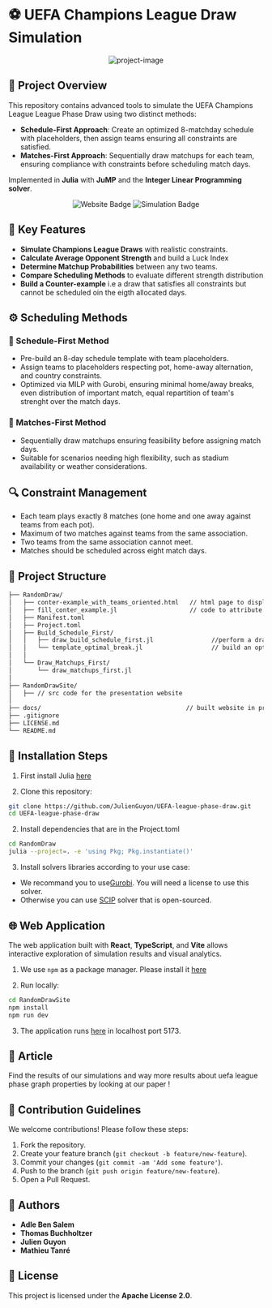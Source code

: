 # ⚽ UEFA Champions League Draw Simulation

<p align="center">
  <img src="https://socialify.git.ci/JulienGuyon/UEFA-league-phase-draw/image?name=1&owner=1&stargazers=1&theme=Light" alt="project-image">
</p>

## 📖 Project Overview

This repository contains advanced tools to simulate the UEFA Champions League League Phase Draw using two distinct methods:

- **Schedule-First Approach**: Create an optimized 8-matchday schedule with placeholders, then assign teams ensuring all constraints are satisfied.
- **Matches-First Approach**: Sequentially draw matchups for each team, ensuring compliance with constraints before scheduling match days.

Implemented in **Julia** with **JuMP** and the **Integer Linear Programming solver**.

<p align="center">
  <img src="https://img.shields.io/badge/Website-React_TypeScript_Vite-blue.svg" alt="Website Badge">
  <img src="https://img.shields.io/badge/Simulation-Julia_MILP_JuMP-green.svg" alt="Simulation Badge">
</p>

## 🌟 Key Features

- **Simulate Champions League Draws** with realistic constraints.
- **Calculate Average Opponent Strength** and build a Luck Index
- **Determine Matchup Probabilities** between any two teams.
- **Compare Scheduling Methods** to evaluate different strength distribution
- **Build a Counter-example** i.e a draw that satisfies all constraints but cannot be scheduled oin the eigth allocated days.

## ⚙️ Scheduling Methods

### 📅 Schedule-First Method

- Pre-build an 8-day schedule template with team placeholders.
- Assign teams to placeholders respecting pot, home-away alternation, and country constraints.
- Optimized via MILP with Gurobi, ensuring minimal home/away breaks, even distribution of important match, equal repartition of team's strenght over the match days.

### 🔄 Matches-First Method

- Sequentially draw matchups ensuring feasibility before assigning match days.
- Suitable for scenarios needing high flexibility, such as stadium availability or weather considerations.

## 🔍 Constraint Management

- Each team plays exactly 8 matches (one home and one away against teams from each pot).
- Maximum of two matches against teams from the same association.
- Two teams from the same association cannot meet.
- Matches should be scheduled across eight match days.

## 📂 Project Structure

```bash
├── RandomDraw/
│   ├── conter-example_with_teams_oriented.html   // html page to display conter-example graph
│   ├── fill_conter_example.jl                    // code to attribute teams to placeholders
│   ├── Manifest.toml
│   ├── Project.toml
│   ├── Build_Schedule_First/
│   │   ├── draw_build_schedule_first.jl                //perform a draw to fill the 'optimal' template
│   │   └── template_optimal_break.jl                   // build an optimal template
│   │
│   └── Draw_Matchups_First/
│       └── draw_matchups_first.jl
│
├── RandomDrawSite/
│   ├── // src code for the presentation website
│
├── docs/                                        // built website in production
├── .gitignore
├── LICENSE.md
└── README.md


```

## 🚀 Installation Steps

1. First install Julia [here](https://julialang.org/downloads/)

2. Clone this repository:

```bash
git clone https://github.com/JulienGuyon/UEFA-league-phase-draw.git
cd UEFA-league-phase-draw
```

2. Install dependencies that are in the Project.toml

```bash
cd RandomDraw
julia --project=. -e 'using Pkg; Pkg.instantiate()'
```

3. Install solvers libraries according to your use case:

- We recommand you to use[Gurobi](https://www.gurobi.com/academia/academic-program-and-licenses/?gad_source=1&gbraid=0AAAAA-OoJU5SOyC2JNFoxuC1C0zIYs26i&gclid=Cj0KCQjwnui_BhDlARIsAEo9GutfSKCbMJqlXuaF-Z8kxed7jLt7P8BJa5jAaDCsOLAdRwWVI7UFtaIaAq_0EALw_wcB). You will need a license to use this solver.
- Otherwise you can use [SCIP](https://github.com/scipopt/SCIP.jl) solver that is open-sourced.

## 🌐 Web Application

The web application built with **React**, **TypeScript**, and **Vite** allows interactive exploration of simulation results and visual analytics.

1. We use `npm` as a package manager. Please install it [here](https://docs.npmjs.com/cli/v8/commands/npm-install)

2. Run locally:

```bash
cd RandomDrawSite
npm install
npm run dev
```

3. The application runs [here](http://localhost:5173) in localhost port 5173.

## 📖 Article

Find the results of our simulations and way more results about uefa league phase graph properties by looking at our paper !

## 🤝 Contribution Guidelines

We welcome contributions! Please follow these steps:

1. Fork the repository.
2. Create your feature branch (`git checkout -b feature/new-feature`).
3. Commit your changes (`git commit -am 'Add some feature'`).
4. Push to the branch (`git push origin feature/new-feature`).
5. Open a Pull Request.

## 👥 Authors

- **Adle Ben Salem**
- **Thomas Buchholtzer**
- **Julien Guyon**
- **Mathieu Tanré**

## 📜 License

This project is licensed under the **Apache License 2.0**.
